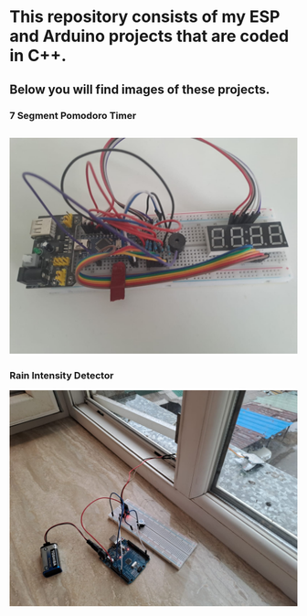 # This repository consists of my ESP and Arduino projects that are coded in C++.

## Below you will find images of these projects.
### 7 Segment Pomodoro Timer
![Pomodoro Timer](images/POMODOROTIMER.jpg)
---
### Rain Intensity Detector
![Rain Detectore](images/raindetector.jpg)
